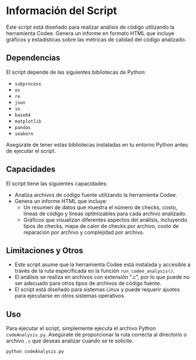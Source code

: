 # Información del Script

Este script está diseñado para realizar análisis de código utilizando la herramienta Codee. Genera un informe en formato HTML que incluye gráficos y estadísticas sobre las métricas de calidad del código analizado.

## Dependencias

El script depende de las siguientes bibliotecas de Python:
- `subprocess`
- `os`
- `re`
- `json`
- `io`
- `base64`
- `matplotlib`
- `pandas`
- `seaborn`

Asegúrate de tener estas bibliotecas instaladas en tu entorno Python antes de ejecutar el script.

## Capacidades

El script tiene las siguientes capacidades:
- Analiza archivos de código fuente utilizando la herramienta Codee.
- Genera un informe HTML que incluye:
  - Un resumen de datos que muestra el número de checks, costo, líneas de código y líneas optimizables para cada archivo analizado.
  - Gráficos que visualizan diferentes aspectos del análisis, incluyendo tipos de checks, mapa de calor de checks por archivo, costo de reparación por archivo y complejidad por archivo.

## Limitaciones y Otros

- Este script asume que la herramienta Codee está instalada y accesible a través de la ruta especificada en la función `run_codee_analysis()`.
- El análisis se realiza en archivos con extensión ".c", por lo que puede no ser adecuado para otros tipos de archivos de código fuente.
- El script está diseñado para sistemas Linux y puede requerir ajustes para ejecutarse en otros sistemas operativos.

## Uso

Para ejecutar el script, simplemente ejecuta el archivo Python `codeAnalysis.py`. Asegúrate de proporcionar la ruta correcta al directorio o archivo `.c` que deseas analizar cuando se te solicite.

```bash
python codeAnalysis.py
